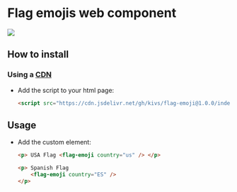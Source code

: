 # Flag emojis web component

[![](https://data.jsdelivr.com/v1/package/gh/kivs/flag-emoji/badge)](https://www.jsdelivr.com/package/gh/kivs/flag-emoji)


## How to install


### Using a [CDN](https://www.jsdelivr.com/package/gh/kivs/flag-emoji)

- Add the script to your html page:

    ```html
    <script src="https://cdn.jsdelivr.net/gh/kivs/flag-emoji@1.0.0/index.js" integrity="sha256-Yxra5AEPCbl9CagfdSbnc+82A5n8G4eIUJq1ODcLmMU=" crossorigin="anonymous"></script>
    ```


## Usage

- Add the custom element:

    ```html
    <p> USA Flag <flag-emoji country="us" /> </p>

    <p> Spanish Flag
        <flag-emoji country="ES" />
    </p>
    ```